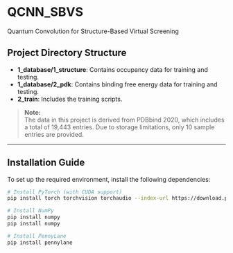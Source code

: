# QCNN_SBVS
 Quantum Convolution for Structure-Based Virtual Screening

## Project Directory Structure
- **1_database/1_structure**: Contains occupancy data for training and testing.
- **1_database/2_pdk**: Contains binding free energy data for training and testing.
- **2_train**: Includes the training scripts.

> **Note:**  
> The data in this project is derived from PDBbind 2020, which includes a total of 19,443 entries. Due to storage limitations, only 10 sample entries are provided.

---

## Installation Guide

To set up the required environment, install the following dependencies:

```bash
# Install PyTorch (with CUDA support)
pip install torch torchvision torchaudio --index-url https://download.pytorch.org/whl/cu117

# Install NumPy
pip install numpy
pip install numpy

# Install PennyLane
pip install pennylane



